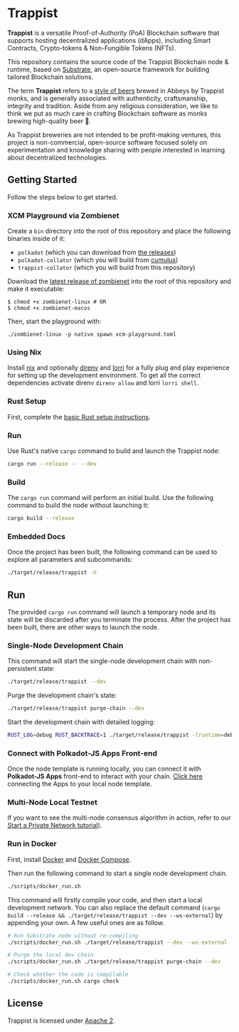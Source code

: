 # Trappist

**Trappist** is a versatile Proof-of-Authority (PoA) Blockchain software that supports hosting decentralized applications (dApps), including Smart Contracts, Crypto-tokens & Non-Fungible
Tokens (NFTs).

This repository contains the source code of the Trappist Blockchain node & runtime, based on
[Substrate](https://www.substrate.dev/), an open-source framework for building tailored Blockchain solutions.

The term **Trappist** refers to a [style of beers](https://en.wikipedia.org/wiki/Trappist_beer) brewed in Abbeys by Trappist monks, and is generally associated with authenticity, craftsmanship, integrity and tradition. Aside from any religious consideration, we like to think we put as much care in crafting Blockchain software as monks brewing high-quality beer 🍺.

As Trappist breweries are not intended to be profit-making ventures, this project is non-commercial, open-source software focused solely on experimentation and knowledge sharing with people interested in learning about decentralized technologies.

## Getting Started

Follow the steps below to get started.

### XCM Playground via Zombienet

Create a `bin` directory into the root of this repository and place the following binaries inside of it:
- `polkadot` (which you can download from [the releases](https://github.com/paritytech/polkadot/releases))
- `polkadot-collator` (which you will build from [cumulus](https://github.com/paritytech/cumulus))
- `trappist-collator` (which you will build from this repository) 

Download the [latest release of zombienet](https://github.com/paritytech/zombienet/releases/) into the root of this repository and make it executable:
```
$ chmod +x zombienet-linux # OR
$ chmod +x zombienet-macos
```

Then, start the playground with:
```
./zombienet-linux -p native spawn xcm-playground.toml
```

### Using Nix

Install [nix](https://nixos.org/) and optionally [direnv](https://github.com/direnv/direnv) and
[lorri](https://github.com/target/lorri) for a fully plug and play experience for setting up the
development environment. To get all the correct dependencies activate direnv `direnv allow` and
lorri `lorri shell`.

### Rust Setup

First, complete the [basic Rust setup instructions](./docs/rust-setup.md).

### Run

Use Rust's native `cargo` command to build and launch the Trappist node:

```sh
cargo run --release -- --dev
```

### Build

The `cargo run` command will perform an initial build. Use the following command to build the node
without launching it:

```sh
cargo build --release
```

### Embedded Docs

Once the project has been built, the following command can be used to explore all parameters and
subcommands:

```sh
./target/release/trappist -h
```

## Run

The provided `cargo run` command will launch a temporary node and its state will be discarded after
you terminate the process. After the project has been built, there are other ways to launch the
node.

### Single-Node Development Chain

This command will start the single-node development chain with non-persistent state:

```bash
./target/release/trappist --dev
```

Purge the development chain's state:

```bash
./target/release/trappist purge-chain --dev
```

Start the development chain with detailed logging:

```bash
RUST_LOG=debug RUST_BACKTRACE=1 ./target/release/trappist -lruntime=debug --dev
```

### Connect with Polkadot-JS Apps Front-end

Once the node template is running locally, you can connect it with **Polkadot-JS Apps** front-end
to interact with your chain. [Click
here](https://polkadot.js.org/apps/#/explorer?rpc=ws://localhost:9944) connecting the Apps to your
local node template.

### Multi-Node Local Testnet

If you want to see the multi-node consensus algorithm in action, refer to our
[Start a Private Network tutorial](https://docs.substrate.io/tutorials/v3/private-network)).

### Run in Docker

First, install [Docker](https://docs.docker.com/get-docker/) and
[Docker Compose](https://docs.docker.com/compose/install/).

Then run the following command to start a single node development chain.

```bash
./scripts/docker_run.sh
```

This command will firstly compile your code, and then start a local development network. You can
also replace the default command (`cargo build --release && ./target/release/trappist --dev --ws-external`)
by appending your own. A few useful ones are as follow.

```bash
# Run Substrate node without re-compiling
./scripts/docker_run.sh ./target/release/trappist --dev --ws-external

# Purge the local dev chain
./scripts/docker_run.sh ./target/release/trappist purge-chain --dev

# Check whether the code is compilable
./scripts/docker_run.sh cargo check
```

## License

Trappist is licensed under [Apache 2](LICENSE).
